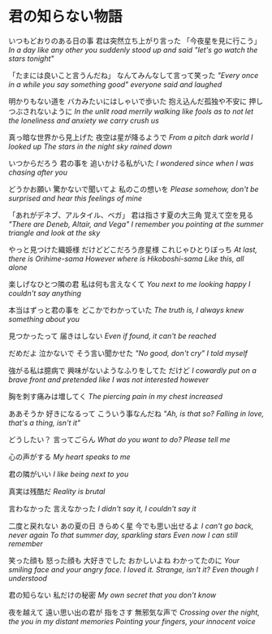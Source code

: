 # 君の知らない物語

いつもどおりのある日の事
君は突然立ち上がり言った
「今夜星を見に行こう」
_In a day like any other_
_you suddenly stood up and said_
_"let's go watch the stars tonight"_

「たまには良いこと言うんだね」 
なんてみんなして言って笑った
_"Every once in a while you say something good"_
_everyone said and laughed_ 

明かりもない道を
バカみたいにはしゃいで歩いた
抱え込んだ孤独や不安に 押しつぶされないように
_In the unlit road_
_merrily walking like fools_
_as to not let the loneliness and anxiety we carry crush us_

真っ暗な世界から見上げた
夜空は星が降るようで
_From a pitch dark world I looked up_
_The stars in the night sky rained down_

いつからだろう 君の事を 追いかける私がいた
_I wondered since when I was chasing after you_

どうかお願い 驚かないで聞いてよ
私のこの想いを
_Please somehow, don't be surprised and hear_
_this feelings of mine_

「あれがデネブ、アルタイル、ベガ」
君は指さす夏の大三角 覚えて空を見る
_"There are Deneb, Altair, and Vega"_
_I remember you pointing at the summer triangle and look at the sky_

やっと見つけた織姫様
だけどどこだろう彦星様
これじゃひとりぼっち
_At last, there is Orihime-sama_
_However where is Hikoboshi-sama_
_Like this, all alone_

楽しげなひとつ隣の君
私は何も言えなくて
_You next to me looking happy_
_I couldn't say anything_

本当はずっと君の事を どこかでわかっていた
_The truth is, I always knew something about you_

見つかったって 届きはしない
_Even if found, it can't be reached_

だめだよ 泣かないで そう言い聞かせた
_"No good, don't cry" I told myself_

強がる私は臆病で 興味がないようなふりをしてた
だけど
_I cowardly put on a brave front and pretended like I was not interested_
_however_

胸を刺す痛みは増してく
_The piercing pain in my chest increased_

ああそうか 好きになるって こういう事なんだね
_"Ah, is that so? Falling in love, that's a thing, isn't it"_

どうしたい？ 言ってごらん
_What do you want to do? Please tell me_

心の声がする
_My heart speaks to me_

君の隣がいい
_I like being next to you_

真実は残酷だ
_Reality is brutal_

言わなかった
言えなかった
_I didn't say it, I couldn't say it_

二度と戻れない
あの夏の日 きらめく星
今でも思い出せるよ
_I can't go back, never again_
_To that summer day, sparkling stars_
_Even now I can still remember_

笑った顔も 怒った顔も 大好きでした
 おかしいよね わかってたのに
_Your smiling face and your angry face. I loved it._
_Strange, isn't it? Even though I understood_

君の知らない 私だけの秘密
_My own secret that you don't know_

夜を越えて 遠い思い出の君が
指をさす 無邪気な声で
_Crossing over the night, the you in my distant memories_
_Pointing your fingers, your innocent voice_